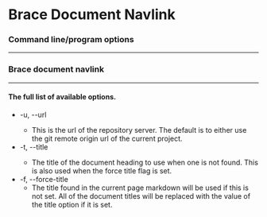 # Brace Document Navlink
### Command line/program options 

----
### Brace document navlink

----


#### The full list of available options.
* -u, --url <string>
	* This is the url of the repository server. The default is to either use the git remote origin url of the current project.
* -t, --title <string>
	* The title of the document heading to use when one is not found. This is also used when the force title flag is set.
* -f, --force-title                 
	* The title found in the current page markdown will be used if this is not set. All of the document titles will be replaced with the value of the title option if it is set.
